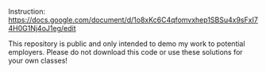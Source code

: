 Instruction: https://docs.google.com/document/d/1o8xKc6C4qfomvxhep1SBSu4x9sFxI74H0G1Nj4oJ1eg/edit

This repository is public and only intended to demo my work to potential employers. Please do not download this code or use these solutions for your own classes!

